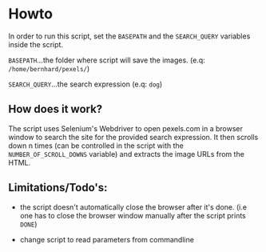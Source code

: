 # Howto

In order to run this script, set the `BASEPATH` and the `SEARCH_QUERY` variables inside the script. 

`BASEPATH`...the folder where script will save the images. (e.q: `/home/bernhard/pexels/`)

`SEARCH_QUERY`...the search expression (e.q: `dog`)


## How does it work?
The script uses Selenium's Webdriver to open pexels.com in a browser window to search the site for the provided search expression. 
It then scrolls down n times (can be controlled in the script with the `NUMBER_OF_SCROLL_DOWNS` variable) and extracts the image URLs
from the HTML. 

## Limitations/Todo's:

* the script doesn't automatically close the browser after it's done. 
  (i.e one has to close the browser window manually after the script prints `DONE`)
  
* change script to read parameters from commandline
